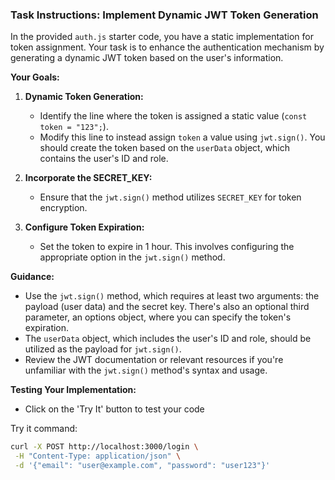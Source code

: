 ### Task Instructions: Implement Dynamic JWT Token Generation

In the provided `auth.js` starter code, you have a static implementation for token assignment. Your task is to enhance the authentication mechanism by generating a dynamic JWT token based on the user's information.

**Your Goals:**

1. **Dynamic Token Generation:**

   - Identify the line where the token is assigned a static value (`const token = "123";`).
   - Modify this line to instead assign `token` a value using `jwt.sign()`. You should create the token based on the `userData` object, which contains the user's ID and role.

2. **Incorporate the SECRET_KEY:**

   - Ensure that the `jwt.sign()` method utilizes `SECRET_KEY` for token encryption.

3. **Configure Token Expiration:**
   - Set the token to expire in 1 hour. This involves configuring the appropriate option in the `jwt.sign()` method.

**Guidance:**

- Use the `jwt.sign()` method, which requires at least two arguments: the payload (user data) and the secret key. There's also an optional third parameter, an options object, where you can specify the token's expiration.
- The `userData` object, which includes the user's ID and role, should be utilized as the payload for `jwt.sign()`.
- Review the JWT documentation or relevant resources if you're unfamiliar with the `jwt.sign()` method's syntax and usage.

**Testing Your Implementation:**

- Click on the 'Try It' button to test your code

Try it command:

```bash
curl -X POST http://localhost:3000/login \
 -H "Content-Type: application/json" \
 -d '{"email": "user@example.com", "password": "user123"}'
```
